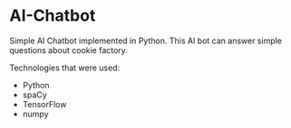 # AI-Chatbot
Simple AI Chatbot implemented in Python.
This AI bot can answer simple questions about cookie factory.

Technologies that were used:
- Python
- spaCy
- TensorFlow
- numpy

